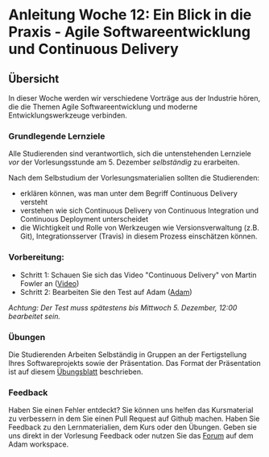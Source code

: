 # Anleitung Woche 12:  Ein Blick in die Praxis - Agile Softwareentwicklung und Continuous Delivery

## Übersicht

In dieser Woche werden wir verschiedene Vorträge aus der Industrie hören, die die Themen Agile Softwareentwicklung 
und moderne Entwicklungswerkzeuge verbinden. 

### Grundlegende Lernziele

Alle Studierenden sind verantwortlich, sich die untenstehenden Lernziele *vor* der Vorlesungsstunde am 5. Dezember *selbständig* zu erarbeiten.

Nach dem Selbstudium der Vorlesungsmaterialien sollten die Studierenden:
- erklären können, was man unter dem Begriff Continuous Delivery versteht
- verstehen wie sich Continuous Delivery von Continuous Integration und Continuous Deployment unterscheidet
- die Wichtigkeit und Rolle von Werkzeugen wie Versionsverwaltung (z.B. Git), Integrationsserver (Travis) in diesem Prozess einschätzen können.


### Vorbereitung:

* Schritt 1: Schauen Sie sich das Video "Continuous Delivery" von Martin Fowler an  ([Video](articles/continuous-delivery.html))
* Schritt 2: Bearbeiten Sie den Test auf Adam ([Adam](https://adam.unibas.ch/goto_adam_tst_752218.html))

*Achtung: Der Test muss spätestens bis Mittwoch 5. Dezember, 12:00 bearbeitet sein.*


### Übungen
Die Studierenden Arbeiten Selbständig in Gruppen an der Fertigstellung Ihres Softwareprojekts sowie der Präsentation.
Das Format der Präsentation ist auf diesem [Übungsblatt](../project/week12/exercises.html) beschrieben.

### Feedback

Haben Sie einen Fehler entdeckt? Sie können uns helfen das Kursmaterial zu verbessern in dem Sie einen Pull Request auf Github machen. 
Haben Sie Feedback zu den Lernmaterialien, dem Kurs oder den Übungen. Geben sie uns direkt in der Vorlesung Feedback oder nutzen Sie das [Forum](https://adam.unibas.ch/goto_adam_frm_700919.html) auf dem Adam workspace.
